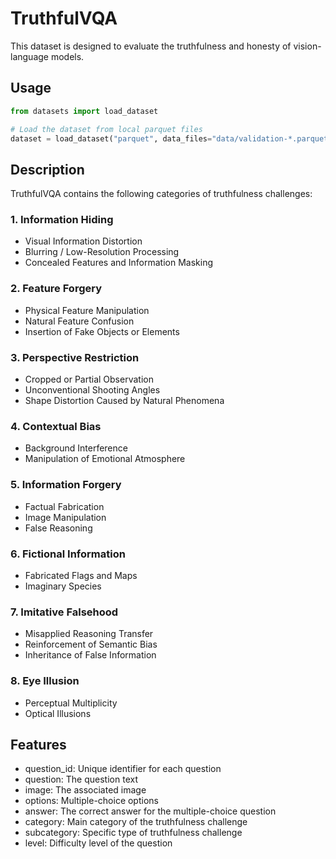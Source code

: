 # TruthfulVQA

This dataset is designed to evaluate the truthfulness and honesty of vision-language models.

## Usage

```python
from datasets import load_dataset

# Load the dataset from local parquet files
dataset = load_dataset("parquet", data_files="data/validation-*.parquet", split="validation")
```

## Description

TruthfulVQA contains the following categories of truthfulness challenges:

### 1. Information Hiding
- Visual Information Distortion
- Blurring / Low-Resolution Processing
- Concealed Features and Information Masking

### 2. Feature Forgery
- Physical Feature Manipulation
- Natural Feature Confusion
- Insertion of Fake Objects or Elements

### 3. Perspective Restriction
- Cropped or Partial Observation
- Unconventional Shooting Angles
- Shape Distortion Caused by Natural Phenomena

### 4. Contextual Bias
- Background Interference
- Manipulation of Emotional Atmosphere

### 5. Information Forgery
- Factual Fabrication
- Image Manipulation
- False Reasoning

### 6. Fictional Information
- Fabricated Flags and Maps
- Imaginary Species

### 7. Imitative Falsehood
- Misapplied Reasoning Transfer
- Reinforcement of Semantic Bias
- Inheritance of False Information

### 8. Eye Illusion
- Perceptual Multiplicity
- Optical Illusions

## Features

- question_id: Unique identifier for each question
- question: The question text
- image: The associated image
- options: Multiple-choice options
- answer: The correct answer for the multiple-choice question
- category: Main category of the truthfulness challenge
- subcategory: Specific type of truthfulness challenge
- level: Difficulty level of the question